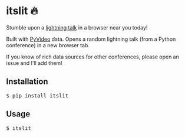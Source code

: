 # itslit 🔥

Stumble upon a [lightning talk](https://en.wikipedia.org/wiki/Lightning_talk) in a browser near you today!

Built with [PyVideo](https://github.com/pyvideo/data) data. Opens a random lightning talk (from a Python conference) in a new browser tab.

If you know of rich data sources for other conferences, please open an issue and I'll add them!

## Installation

<pre>
$ pip install itslit
</pre>

## Usage

<pre>
$ itslit
</pre>
